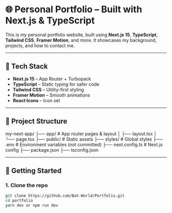 # 🌐 Personal Portfolio – Built with Next.js & TypeScript

This is my personal portfolio website, built using **Next.js 15**, **TypeScript**, **Tailwind CSS**, **Framer Motion**, and more. It showcases my background, projects, and how to contact me.

---

## 🔧 Tech Stack

- **Next.js 15** – App Router + Turbopack
- **TypeScript** – Static typing for safer code
- **Tailwind CSS** – Utility-first styling
- **Framer Motion** – Smooth animations
- **React Icons** – Icon set

---

## 📁 Project Structure

my-next-app/
├── app/ # App router pages & layout
│ ├── layout.tsx
│ └── page.tsx
├── public/ # Static assets
├── styles/ # Global styles
├── .env # Environment variables (not committed)
├── next.config.ts # Next.js config
├── package.json
├── tsconfig.json


---

## 🚀 Getting Started

### 1. Clone the repo

```bash
git clone https://github.com/Bat-World/Portfolio.git
cd portfolio
yarn dev or npm run dev
